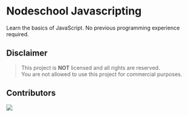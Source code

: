 <div align="left">
  <h1>Nodeschool Javascripting</h1>
</div>

<p>Learn the basics of JavaScript. No previous programming experience required.</p>

## Disclaimer

> This project is **NOT** licensed and all rights are reserved. <br/>
> You are not allowed to use this project for commercial purposes. <br/>

## Contributors
<a href="https://github.com/hanyaseorangpelajar/nodeschool-javascripting/graphs/contributors">
  <img src="https://contrib.rocks/image?repo=hanyaseorangpelajar/nodeschool-javascripting" />
</a>
